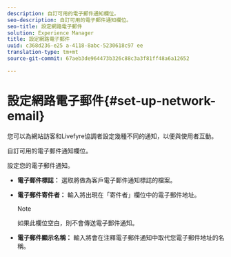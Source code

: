 ```yaml
---
description: 自訂可用的電子郵件通知欄位。
seo-description: 自訂可用的電子郵件通知欄位。
seo-title: 設定網路電子郵件
solution: Experience Manager
title: 設定網路電子郵件
uuid: c368d236-e25 a-4118-8abc-5230618c97 ee
translation-type: tm+mt
source-git-commit: 67aeb3de964473b326c88c3a3f81ff48a6a12652

---
```



# 設定網路電子郵件{#set-up-network-email}

您可以為網站訪客和Livefyre協調者設定幾種不同的通知，以便與使用者互動。

自訂可用的電子郵件通知欄位。

設定您的電子郵件通知。

* **電子郵件標誌：** 選取將做為客戶電子郵件通知標誌的檔案。
* **電子郵件寄件者：** 輸入將出現在「寄件者」欄位中的電子郵件地址。

   >[!NOTE]
   >
   >如果此欄位空白，則不會傳送電子郵件通知。

* **電子郵件顯示名稱：** 輸入將會在注釋電子郵件通知中取代您電子郵件地址的名稱。

